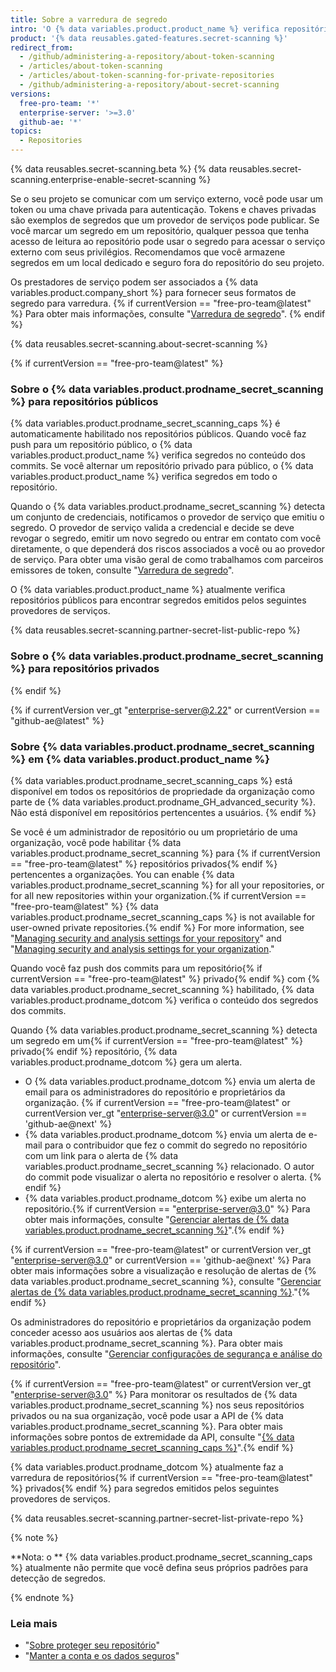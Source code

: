 ```yaml
---
title: Sobre a varredura de segredo
intro: 'O {% data variables.product.product_name %} verifica repositórios em busca de tipos de segredos conhecidos a fim de impedir o uso fraudulento de segredos que sofreram commit acidentalmente.'
product: '{% data reusables.gated-features.secret-scanning %}'
redirect_from:
  - /github/administering-a-repository/about-token-scanning
  - /articles/about-token-scanning
  - /articles/about-token-scanning-for-private-repositories
  - /github/administering-a-repository/about-secret-scanning
versions:
  free-pro-team: '*'
  enterprise-server: '>=3.0'
  github-ae: '*'
topics:
  - Repositories
---
```


{% data reusables.secret-scanning.beta %}
{% data reusables.secret-scanning.enterprise-enable-secret-scanning %}

Se o seu projeto se comunicar com um serviço externo, você pode usar um token ou uma chave privada para autenticação. Tokens e chaves privadas são exemplos de segredos que um provedor de serviços pode publicar. Se você marcar um segredo em um repositório, qualquer pessoa que tenha acesso de leitura ao repositório pode usar o segredo para acessar o serviço externo com seus privilégios. Recomendamos que você armazene segredos em um local dedicado e seguro fora do repositório do seu projeto.

Os prestadores de serviço podem ser associados a {% data variables.product.company_short %} para fornecer seus formatos de segredo para varredura. {% if currentVersion == "free-pro-team@latest" %} Para obter mais informações, consulte "[Varredura de segredo](/developers/overview/secret-scanning)".
{% endif %}

{% data reusables.secret-scanning.about-secret-scanning %}

{% if currentVersion == "free-pro-team@latest" %}
### Sobre o {% data variables.product.prodname_secret_scanning %} para repositórios públicos

{% data variables.product.prodname_secret_scanning_caps %} é automaticamente habilitado nos repositórios públicos. Quando você faz push para um repositório público, o {% data variables.product.product_name %} verifica segredos no conteúdo dos commits. Se você alternar um repositório privado para público, o {% data variables.product.product_name %} verifica segredos em todo o repositório.

Quando o {% data variables.product.prodname_secret_scanning %} detecta um conjunto de credenciais, notificamos o provedor de serviço que emitiu o segredo. O provedor de serviço valida a credencial e decide se deve revogar o segredo, emitir um novo segredo ou entrar em contato com você diretamente, o que dependerá dos riscos associados a você ou ao provedor de serviço. Para obter uma visão geral de como trabalhamos com parceiros emissores de token, consulte "[Varredura de segredo](/developers/overview/secret-scanning)".

O {% data variables.product.product_name %} atualmente verifica repositórios públicos para encontrar segredos emitidos pelos seguintes provedores de serviços.

{% data reusables.secret-scanning.partner-secret-list-public-repo %}

### Sobre o {% data variables.product.prodname_secret_scanning %} para repositórios privados
{% endif %}

{% if currentVersion ver_gt "enterprise-server@2.22" or currentVersion == "github-ae@latest" %}
### Sobre {% data variables.product.prodname_secret_scanning %} em {% data variables.product.product_name %}

{% data variables.product.prodname_secret_scanning_caps %} está disponível em todos os repositórios de propriedade da organização como parte de {% data variables.product.prodname_GH_advanced_security %}. Não está disponível em repositórios pertencentes a usuários.
{% endif %}

Se você é um administrador de repositório ou um proprietário de uma organização, você pode habilitar {% data variables.product.prodname_secret_scanning %} para {% if currentVersion == "free-pro-team@latest" %} repositórios privados{% endif %} pertencentes a organizações. You can enable  {% data variables.product.prodname_secret_scanning %} for all your repositories, or for all new repositories within your organization.{% if currentVersion == "free-pro-team@latest" %} {% data variables.product.prodname_secret_scanning_caps %} is not available for user-owned private repositories.{% endif %} For more information, see "[Managing security and analysis settings for your repository](/github/administering-a-repository/managing-security-and-analysis-settings-for-your-repository)" and "[Managing security and analysis settings for your organization](/organizations/keeping-your-organization-secure/managing-security-and-analysis-settings-for-your-organization)."

Quando você faz push dos commits para um repositório{% if currentVersion == "free-pro-team@latest" %} privado{% endif %} com {% data variables.product.prodname_secret_scanning %} habilitado, {% data variables.product.prodname_dotcom %} verifica o conteúdo dos segredos dos commits.

Quando {% data variables.product.prodname_secret_scanning %} detecta um segredo em um{% if currentVersion == "free-pro-team@latest" %} privado{% endif %} repositório, {% data variables.product.prodname_dotcom %} gera um alerta.

- O {% data variables.product.prodname_dotcom %} envia um alerta de email para os administradores do repositório e proprietários da organização.
{% if currentVersion == "free-pro-team@latest" or currentVersion ver_gt "enterprise-server@3.0" or currentVersion == 'github-ae@next' %}
- {% data variables.product.prodname_dotcom %} envia um alerta de e-mail para o contribuidor que fez o commit do segredo no repositório com um link para o alerta de {% data variables.product.prodname_secret_scanning %} relacionado. O autor do commit pode visualizar o alerta no repositório e resolver o alerta.
{% endif %}
- {% data variables.product.prodname_dotcom %} exibe um alerta no repositório.{% if currentVersion == "enterprise-server@3.0" %} Para obter mais informações, consulte "[Gerenciar alertas de {% data variables.product.prodname_secret_scanning %}](/github/administering-a-repository/managing-alerts-from-secret-scanning)".{% endif %}

{% if currentVersion == "free-pro-team@latest" or currentVersion ver_gt "enterprise-server@3.0" or currentVersion == 'github-ae@next' %}
Para obter mais informações sobre a visualização e resolução de alertas de {% data variables.product.prodname_secret_scanning %}, consulte "[Gerenciar alertas de {% data variables.product.prodname_secret_scanning %}](/github/administering-a-repository/managing-alerts-from-secret-scanning)."{% endif %}

Os administradores do repositório e proprietários da organização podem conceder acesso aos usuários aos alertas de {% data variables.product.prodname_secret_scanning %}. Para obter mais informações, consulte "[Gerenciar configurações de segurança e análise do repositório](/github/administering-a-repository/managing-security-and-analysis-settings-for-your-repository#granting-access-to-security-alerts)".

{% if currentVersion == "free-pro-team@latest" or currentVersion ver_gt "enterprise-server@3.0" %}
Para monitorar os resultados de {% data variables.product.prodname_secret_scanning %} nos seus repositórios privados ou na sua organização, você pode usar a API de {% data variables.product.prodname_secret_scanning %}. Para obter mais informações sobre pontos de extremidade da API, consulte "[{% data variables.product.prodname_secret_scanning_caps %}](/rest/reference/secret-scanning)".{% endif %}

{% data variables.product.prodname_dotcom %}  atualmente faz a varredura de repositórios{% if currentVersion == "free-pro-team@latest" %} privados{% endif %} para segredos emitidos pelos seguintes provedores de serviços.

{% data reusables.secret-scanning.partner-secret-list-private-repo %}

{% note %}

**Nota: o ** {% data variables.product.prodname_secret_scanning_caps %} atualmente não permite que você defina seus próprios padrões para detecção de segredos.

{% endnote %}

### Leia mais

- "[Sobre proteger seu repositório](/github/administering-a-repository/about-securing-your-repository)"
- "[Manter a conta e os dados seguros](/github/authenticating-to-github/keeping-your-account-and-data-secure)"
